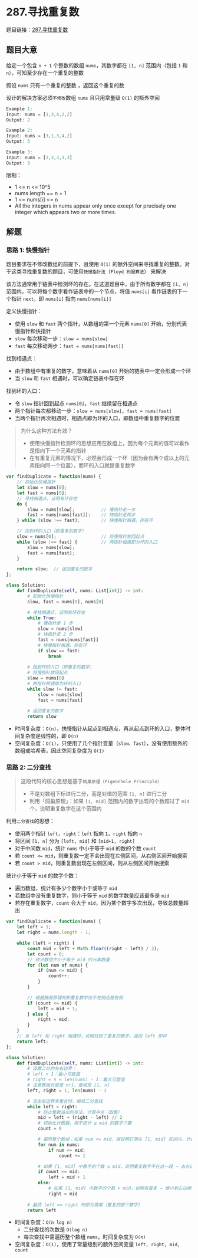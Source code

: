 # 287.寻找重复数

题目链接：[287.寻找重复数](https://leetcode.cn/problems/find-the-duplicate-number/)

## 题目大意

给定一个包含 `n + 1` 个整数的数组 `nums`，其数字都在 `[1, n]` 范围内（包括 `1` 和 `n`），可知至少存在一个重复的整数

假设 `nums` 只有一个重复的整数 ，返回这个重复的数 

设计的解决方案必须`不修改`数组 `nums` 且只用常量级 `O(1)` 的额外空间

```js
Example 1:
Input: nums = [1,3,4,2,2]
Output: 2

Example 2:
Input: nums = [3,1,3,4,2]
Output: 3

Example 3:
Input: nums = [3,3,3,3,3]
Output: 3
```

限制：
- 1 <= n <= 10^5
- nums.length == n + 1
- 1 <= nums[i] <= n
- All the integers in nums appear only once except for precisely one integer which appears two or more times.

## 解题

### 思路 1: 快慢指针

题目要求在不修改数组的前提下，且使用 `O(1)` 的额外空间来寻找重复的整数。对于这类寻找重复数的题目，可使用`快慢指针法`（`Floyd 判圈算法`） 来解决

该方法通常用于链表中检测环的存在。在这道题目中，由于所有数字都在 `[1, n]` 范围内，可以将每个数字看作链表中的一个节点，将值 `nums[i]` 看作链表的下一个指针 `next`，即 `nums[i]` 指向 `nums[nums[i]]`

定义快慢指针：
- 使用 `slow` 和 `fast` 两个指针，从数组的第一个元素 `nums[0]` 开始，分别代表慢指针和快指针
- `slow` 每次移动一步：`slow = nums[slow]`
- `fast` 每次移动两步：`fast = nums[nums[fast]]`

找到相遇点：
- 由于数组中有重复的数字，意味着从 `nums[0]` 开始的链表中一定会形成一个环
- 当 `slow` 和 `fast` 相遇时，可以确定链表中存在环

找到环的入口：
- 令 `slow` 指针回到起点 `nums[0]`，`fast` 继续留在相遇点
- 两个指针每次都移动一步：`slow = nums[slow]`，`fast = nums[fast]`
- 当两个指针再次相遇时，相遇点即为环的入口，即数组中重复数字的位置

> 为什么这种方法有效？
> - 使用快慢指针检测环的思想应用在数组上，因为每个元素的值可以看作是指向下一个元素的指针
> - 在有重复元素的情况下，必然会形成一个环（因为会有两个或以上的元素指向同一个位置），而环的入口就是重复数字

```js
var findDuplicate = function(nums) {
    // 初始化快慢指针
    let slow = nums[0];
    let fast = nums[0];
    // 寻找相遇点，证明有环存在
    do {
        slow = nums[slow];          // 慢指针走一步
        fast = nums[nums[fast]];    // 快指针走两步
    } while (slow !== fast);        // 快慢指针相遇，存在环

    // 找到环的入口（即重复的数字）
    slow = nums[0];                 // 将慢指针放回起点
    while (slow !== fast) {         // 两指针相遇即为环的入口
        slow = nums[slow];
        fast = nums[fast];
    }

    return slow;  // 返回重复的数字
};
```
```python
class Solution:
    def findDuplicate(self, nums: List[int]) -> int:
        # 初始化快慢指针
        slow, fast = nums[0], nums[0]

        # 寻找相遇点，证明有环存在
        while True:
            # 慢指针走 1 步
            slow = nums[slow] 
            # 快指针走 2 步   
            fast = nums[nums[fast]]
            # 快慢指针相遇，存在环
            if slow == fast:
                break
        
        # 找到环的入口（即重复的数字）
        # 将慢指针放回起点
        slow = nums[0]   
        # 两指针相遇即为环的入口            
        while slow != fast:    
            slow = nums[slow]
            fast = nums[fast]
        
        # 返回重复的数字
        return slow
```

- 时间复杂度：`O(n)`，快慢指针从起点到相遇点，再从起点到环的入口，整体时间复杂度是线性的，即 `O(n)`
- 空间复杂度：`O(1)`，只使用了几个指针变量（`slow、fast`），没有使用额外的数组或哈希表，因此空间复杂度为 `O(1)`

### 思路 2: 二分查找

> 这段代码的核心思想是基于`鸽巢原理（Pigeonhole Principle）`
> - 不是对数组下标进行二分，而是对值的范围 `[1, n]` 进行二分
> - 利用「鸽巢原理」：如果 `[1, mid]` 范围内的数字出现的个数超过了 `mid` 个，说明重复数字在这个范围内

利用`二分查找`的思想：
- 使用两个指针 `left`，`right`：`left` 指向 `1`，`right` 指向 `n`
- 将区间 `[1, n]` 分为 `[left, mid]` 和 `[mid+1, right]`
- 对于中间数 `mid`，统计 `nums` 中小于等于 `mid` 的数的个数 `count`
- 若 `count <= mid`，则重复数一定不会出现在左侧区间，从右侧区间开始搜索
- 若 `count > mid`，则重复数出现在左侧区间，则从左侧区间开始搜索

统计小于等于 `mid` 的数字个数：
- 遍历数组，统计有多少个数字小于或等于 `mid`
- 若数组中没有重复数字，则小于等于 `mid` 的数字数量应该最多是 `mid`
- 若存在重复数字，`count` 会大于 `mid`，因为某个数字多次出现，导致总数量超出

```js
var findDuplicate = function(nums) {
    let left = 1;
    let right = nums.length - 1;

    while (left < right) {
        const mid = left + Math.floor((right - left) / 2);
        let count = 0;
        // 统计数组中小于等于 mid 的元素数量
        for (let num of nums) {
            if (num <= mid) {
                count++;
            }
        }

        // 根据抽屉原理判断重复数字位于左侧还是右侧
        if (count <= mid) {
            left = mid + 1;
        } else {
            right = mid;
        }
    }
    // 当 left 和 right 相遇时，说明找到了重复的数字，返回 left 即可
    return left;
};
```
```python
class Solution:
    def findDuplicate(self, nums: List[int]) -> int:
        # 设置二分的左右边界：
        # left = 1：最小可能值
        # right = n = len(nums) - 1：最大可能值
        # 注意数组长度是 n+1，值域是 [1, n]
        left, right = 1, len(nums) - 1

        # 当左右边界未重合时，继续二分查找
        while left < right:
            # 防止整数溢出的写法，计算中点（取整）
            mid = left + (right - left) // 2
            # 初始化计数器，用于统计 ≤ mid 的数字个数
            count = 0

            # 遍历整个数组：如果 num <= mid，就说明它落在 [1, mid] 区间内，计数加一
            for num in nums:
                if num <= mid:
                    count += 1

            # 如果 [1, mid] 中数字的个数 ≤ mid，说明重复数字不在这一段 → 去右边找   
            if count <= mid:
                left = mid + 1
            else:
                # 如果 [1, mid] 中数字的个数 > mid，说明有重复 → 缩小到左边继续查找
                right = mid
        
        # 最终 left == right 时即为答案（重复的那个数字）
        return left
```

- 时间复杂度：`O(n log n)`
  - 二分查找的次数是 `O(log n)`
  - 每次查找中需遍历整个数组 `nums`，时间复杂度为 `O(n)`
- 空间复杂度：`O(1)`，使用了常量级别的额外空间变量 `left, right, mid, count`